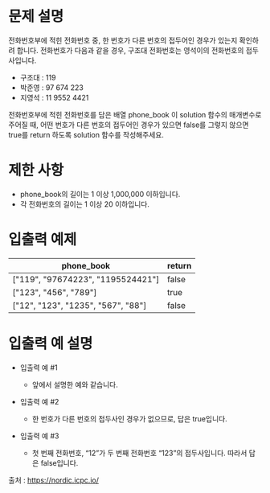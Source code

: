 # 문제 설명

전화번호부에 적힌 전화번호 중, 한 번호가 다른 번호의 접두어인 경우가 있는지 확인하려 합니다.
전화번호가 다음과 같을 경우, 구조대 전화번호는 영석이의 전화번호의 접두사입니다.

* 구조대 : 119
* 박준영 : 97 674 223
* 지영석 : 11 9552 4421

전화번호부에 적힌 전화번호를 담은 배열 phone_book 이 solution 함수의 매개변수로 주어질 때, 어떤 번호가 다른 번호의 접두어인 경우가 있으면 false를 그렇지 않으면 true를 return 하도록 solution 함수를 작성해주세요.

# 제한 사항

* phone_book의 길이는 1 이상 1,000,000 이하입니다.
* 각 전화번호의 길이는 1 이상 20 이하입니다.

# 입출력 예제

| phone_book | return |
| --- | --- |
| ["119", "97674223", "1195524421"] | false |
| ["123", "456", "789"] | true |
| ["12", "123", "1235", "567", "88"] | false|

# 입출력 예 설명

* 입출력 예 #1
    * 앞에서 설명한 예와 같습니다.

* 입출력 예 #2
    * 한 번호가 다른 번호의 접두사인 경우가 없으므로, 답은 true입니다.

* 입출력 예 #3
    * 첫 번째 전화번호, “12”가 두 번째 전화번호 “123”의 접두사입니다. 따라서 답은 false입니다.

출처 : https://nordic.icpc.io/